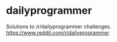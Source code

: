 # dailyprogrammer
Solutions to /r/dailyprogrammer challenges.
https://www.reddit.com/r/dailyprogrammer

